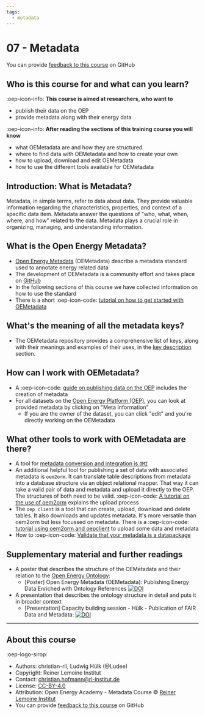 ```yaml
---
tags:
  - metadata
---
```


# 07 - Metadata

You can provide [feedback to this course](https://github.com/OpenEnergyPlatform/academy/issues/187) on GitHub

## Who is this course for and what can you learn?

:oep-icon-info: **This course is aimed at researchers, who want to**

- publish their data on the OEP
- provide metadata along with their energy data

:oep-icon-info: **After reading the sections of this training course you will know**

- what OEMetadata are and how they are structured
- where to find data with OEMetadata and how to create your own
- how to upload, download and edit OEMetadata
- how to use the different tools available for OEMetadata

## Introduction: What is Metadata?

Metadata, in simple terms, refer to data about data.
They provide valuable information regarding the characteristics, properties,
and context of a specific data item.
Metadata answer the questions of "who, what, when, where, and how" related to the data.
Metadata plays a crucial role in organizing, managing, and understanding information.

## What is the Open Energy Metadata?

- [Open Energy Metadata](https://github.com/OpenEnergyPlatform/oemetadata) (OEMetadata) describe a metadata standard used to annotate energy related data
- The development of OEMetadata is a community effort and takes place on [GitHub](https://github.com/OpenEnergyPlatform/oemetadata/issues)
- In the following sections of this course we have collected information on how to use the standard
- There is a short :oep-icon-code: [tutorial on how to get started with OEMetadata](../tutorials/99_other/getting_started_with_OEMetadata.ipynb)

## What's the meaning of all the metadata keys?

- The OEMetadata repository provides a comprehensive list of keys, along with their meanings and examples of their uses, in the [key description](https://github.com/OpenEnergyPlatform/oemetadata/blob/master/metadata/latest/metadata_key_description.md) section.

## How can I work with OEMetadata?

- A :oep-icon-code: [guide on publishing data on the OEP](../tutorials/99_other/OEP_Research_Data_Publishing_Guidebook.ipynb) includes the creation of metadata
- For all datasets on the [Open Energy Platform (OEP)](https://openenergy-platform.org/), you can look at provided metadata by clicking on "Meta Information"
  - If you are the owner of the dataset, you can click "edit" and you're directly working on the OEMetadata

## What other tools to work with OEMetadata are there?

- A tool for [metadata conversion and integration is `OMI`](https://github.com/OpenEnergyPlatform/omi)
- An additional helpful tool for publishing a set of data with associated metadata is `oem2orm`. It can translate table descriptions from metadata into a database structure via an object relational mapper. That way it can take a valid pair of data and metadata and upload it directly to the OEP. The structures of both need to be valid. :oep-icon-code: [A tutorial on the use of oem2orm](../tutorials/99_other/OEP_Upload_Process_Data_and_Metadata_oem2orm.ipynb) explains the upload process
- The `oep client` is a tool that can create, upload, download and delete tables. It also downloads and updates metadata. It's more versatile than oem2orm but less focussed on metadata. There is a :oep-icon-code: [tutorial using oem2orm and oepclient](../tutorials/99_other/OEP_Upload_Process_Data_and_Metadata_oep-client.ipynb) to upload some data and metadata
- How to :oep-icon-code: [Validate that your metadata is a datapackage](../tutorials/99_other/getting_started_with_OEMetadata.ipynb)

## Supplementary material and further readings

- A poster that describes the structure of the OEMetadata and their relation to the [Open Energy Ontology](05_ontology.md):
  - [Poster] Open Energy Metadata (OEMetadata): Publishing Energy Data Enriched with Ontology References [![DOI](https://zenodo.org/badge/DOI/10.5281/zenodo.8026863.svg)](https://doi.org/10.5281/zenodo.8026863)
- A presentation that describes the ontology structure in detail and puts it in broader context
  - [Presentation] Capacity building session - Hülk - Publication of FAIR Data and Metadata: [![DOI](https://zenodo.org/badge/DOI/10.5281/zenodo.7835380.svg)](https://doi.org/10.5281/zenodo.7835380)

---

## About this course

:oep-logo-sirop:

- Authors: christian-rli, Ludwig Hülk (@Ludee)
- Copyright: Reiner Lemoine Institut
- Contact: christian.hofmann@rl-institut.de
- License: [CC-BY-4.0](https://creativecommons.org/licenses/by/4.0/deed.en)
- Attribution: Open Energy Academy - Metadata Course © [Reiner Lemoine Institut](https://reiner-lemoine-institut.de/)
- You can provide [feedback to this course](https://github.com/OpenEnergyPlatform/academy/issues/187) on GitHub
